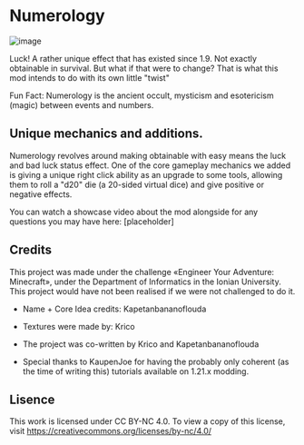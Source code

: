 # Numerology 
![image](https://github.com/user-attachments/assets/27214629-3fd9-4d08-902b-a87967beb377)


Luck! A rather unique effect that has existed since 1.9. Not exactly obtainable in survival. But what if that were to change? That is what this mod intends to do with its own little "twist"

Fun Fact: Numerology is the ancient occult, mysticism and esotericism (magic) between events and numbers.

## Unique mechanics and additions.

Numerology revolves around making obtainable with easy means the luck and bad luck status effect. One of the core gameplay mechanics we added is giving a unique right click ability as an upgrade to some tools, allowing them to roll a "d20" die (a 20-sided virtual dice) and give positive or negative effects. 

You can watch a showcase video about the mod alongside for any questions you may have here: [placeholder]

## Credits

This project was made under the challenge «Engineer Your Adventure: Minecraft», under the Department of Informatics in the Ionian University. This project would have not been realised if we were not challenged to do it.

- Name + Core Idea credits: Kapetanbananoflouda 
- Textures were made by: Krico
- The project was co-written by Krico and Kapetanbananoflouda

- Special thanks to KaupenJoe for having the probably only coherent (as the time of writing this) tutorials available on 1.21.x modding.

## Lisence
This work is licensed under CC BY-NC 4.0. To view a copy of this license, visit https://creativecommons.org/licenses/by-nc/4.0/
